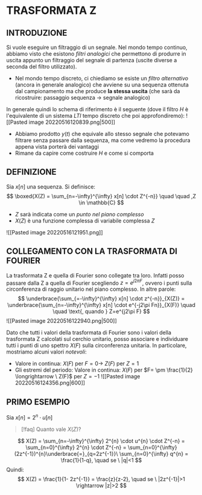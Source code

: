 # TRASFORMATA Z
## INTRODUZIONE
Si vuole eseguire un filtraggio di un segnale.
Nel mondo tempo continuo, abbiamo visto che esistono *filtri analogici* che permettono di produrre in uscita appunto un filtraggio del segnale di partenza (uscite diverse a seconda del filtro utilizzato).
- Nel mondo tempo discreto, ci chiediamo se esiste un *filtro alternativo* (ancora in generale analogico) che avviene su una sequenza ottenuta dal campionamento ma che produce **la stessa uscita** (che sarà da ricostruire: passaggio sequenza $\longrightarrow$ segnale analogico)

In generale quindi lo schema di riferimento è il seguente (dove il filtro $H$ è l'equivalente di un sistema $LTI$ tempo discreto che poi approfondiremo):
![[Pasted image 20220516120839.png|500]]

- Abbiamo prodotto $y(t)$ che equivale allo stesso segnale che potevamo filtrare senza passare dalla sequenza, ma come vedremo la procedura appena vista porterà dei vantaggi
- Rimane da capire come costruire $H$ e come si comporta


## DEFINIZIONE
Sia $x[n]$ una sequenza.
Si definisce:
$$
\boxed{X(Z) = \sum_{n=-\infty}^{\infty} x[n] \cdot Z^{-n}} \quad \quad ,Z \in \mathbb{C}
$$
- $Z$ sarà indicata come un *punto nel piano complesso*
- $X(Z)$ è una funzione complessa di variabile complessa $Z$

![[Pasted image 20220516121951.png]]

## COLLEGAMENTO CON LA TRASFORMATA DI FOURIER
La trasformata Z e quella di Fourier sono collegate tra loro. Infatti posso passare dalla Z a quella di Fourier scegliendo $z = e^{j2\pi F}$, ovvero i punti sulla circonferenza di raggio unitario nel piano complesso. In altre parole:
$$
\underbrace{\sum_{=-\infty}^{\infty} x[n] \cdot z^{-n}}_{X(Z)} = \underbrace{\sum_{n=-\infty}^{\infty} x[n] \cdot e^{-j2\pi Fn}}_{X(F)} \quad \quad \text{, quando } Z=e^{j2\pi F}
$$
![[Pasted image 20220516122940.png|500]]

Dato che tutti i valori della trasformata di Fourier sono i valori della trasformata Z calcolati sul cerchio unitario, posso associare e individuare tutti i punti di uno spettro $X(F)$ sulla circonferenza unitaria.
In particolare, mostriamo alcuni valori *notevoli*:
- Valore in continua: $X(F)$ per $F=0 \longrightarrow \ Z(F)$ per $Z = 1$
-  Gli estremi del periodo: Valore in continua: $X(F)$ per $F= \pm \frac{1}{2} \longrightarrow \ Z(F)$ per $Z = -1$
![[Pasted image 20220516124356.png|600]]

## PRIMO ESEMPIO
Sia $x[n] = 2^{n} \cdot u[n]$ 
> [!faq] Quanto vale $X(Z)$?
> 

$$
X(Z) = \sum_{n=-\infty}^{\infty} 2^{n} \cdot u^{n} \cdot Z^{-n} = \sum_{n=0}^{\infty} 2^{n} \cdot Z^{-n} = \sum_{n=0}^{\infty} (2z^{-1})^{n}\underbrace{=}_{q=2z^{-1}}\ \sum_{n=0}^{\infty} q^{n} = \frac{1}{1-q}, \quad se \ |q|<1
$$
Quindi:
$$
X(Z) = \frac{1}{1- 2z^{-1}} = \frac{z}{z-2}, \quad se \ |2z^{-1}|>1 \rightarrow |z|>2
$$

